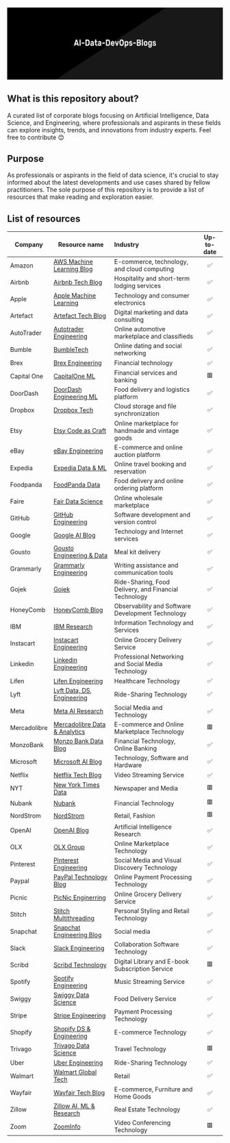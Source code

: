![](https://github.com/aaronroman/AI-Data-DevOps-Blogs/blob/main/img/header.png)

## What is this repository about?

A curated list of corporate blogs focusing on Artificial Intelligence, Data Science, and Engineering, where professionals and aspirants in these fields can explore insights, trends, and innovations from industry experts. Feel free to contribute 😊

## Purpose

As professionals or aspirants in the field of data science, it's crucial to stay informed about the latest developments and use cases shared by fellow practitioners. The sole purpose of this repository is to provide a list of resources that make reading and exploration easier.

## List of resources

| Company      | Resource name                                                | Industry                                              | Up-to-date |
| ------------ | ------------------------------------------------------------ | :---------------------------------------------------- | :--------: |
| Amazon       | [AWS Machine Learning Blog](https://aws.amazon.com/blogs/machine-learning/) | E-commerce, technology, and cloud computing           |     ✅      |
| Airbnb       | [Airbnb Tech Blog](https://medium.com/airbnb-engineering)    | Hospitality and short-term lodging services           |     ✅      |
| Apple        | [Apple Machine Learning](https://machinelearning.apple.com/) | Technology and consumer electronics                   |     ✅      |
| Artefact     | [Artefact Tech Blog](https://medium.com/artefact-engineering-and-data-science) | Digital marketing and data consulting                 |     ✅      |
| AutoTrader   | [Autotrader Engineering](https://engineering.autotrader.co.uk/) | Online automotive marketplace and classifieds         |     ✅      |
| Bumble       | [BumbleTech](https://medium.com/bumble-tech)                 | Online dating and social networking                   |     ✅      |
| Brex         | [Brex Engineering](https://medium.com/brexeng)               | Financial technology                                  |     ✅      |
| Capital One  | [CapitalOne ML](https://www.capitalone.com/tech/machine-learning/) | Financial services and banking                        |     🟥      |
| DoorDash     | [DoorDash Engineering ML](https://doordash.engineering/category/data-science-and-machine-learning/) | Food delivery and logistics platform                  |     ✅      |
| Dropbox      | [Dropbox Tech](https://dropbox.tech/)                        | Cloud storage and file synchronization                |     ✅      |
| Etsy         | [Etsy Code as Craft](https://www.etsy.com/codeascraft)       | Online marketplace for handmade and vintage goods     |     ✅      |
| eBay         | [eBay Engineering](https://tech.ebayinc.com/engineering/)    | E-commerce and online auction platform                |     ✅      |
| Expedia      | [Expedia Data & ML](https://medium.com/expedia-group-tech/data/home) | Online travel booking and reservation                 |     ✅      |
| Foodpanda    | [FoodPanda Data](https://medium.com/foodpanda-data)          | Food delivery and online ordering platform            |     ✅      |
| Faire        | [Fair Data Science](https://craft.faire.com/tagged/data-science) | Online wholesale marketplace                          |     ✅      |
| GitHub       | [GitHub Engineering](https://github.blog/category/engineering/) | Software development and version control              |     ✅      |
| Google       | [Google AI Blog](https://ai.googleblog.com/)                 | Technology and Internet services                      |     ✅      |
| Gousto       | [Gousto Engineering & Data](https://medium.com/gousto-engineering-techbrunch/tagged/data) | Meal kit delivery                                     |     ✅      |
| Grammarly    | [Grammarly Engineering](https://www.grammarly.com/blog/engineering/) | Writing assistance and communication tools            |     ✅      |
| Gojek        | [Gojek](https://www.gojek.io/blog)                           | Ride-Sharing, Food Delivery, and Financial Technology |     ✅      |
| HoneyComb    | [HoneyComb Blog](https://www.honeycomb.io/blog)              | Observability and Software Development Technology     |     ✅      |
| IBM          | [IBM Research](https://research.ibm.com/blog)                | Information Technology and Services                   |     ✅      |
| Instacart    | [Instacart Engineering](https://tech.instacart.com/)         | Online Grocery Delivery Service                       |     ✅      |
| Linkedin     | [Linkedin Engineering](https://engineering.linkedin.com/blog) | Professional Networking and Social Media Technology   |     ✅      |
| Lifen        | [Lifen Engineering](https://medium.com/lifen-engineering)    | Healthcare Technology                                 |     ✅      |
| Lyft         | [Lyft Data, DS, Engineering](https://eng.lyft.com/)          | Ride-Sharing Technology                               |     ✅      |
| Meta         | [Meta AI Research](https://ai.meta.com/)                     | Social Media and Technology                           |     ✅      |
| Mercadolibre | [Mercadolibre Data & Analytics](https://medium.com/mercadolibre-tech/data-analytics/home) | E-commerce and Online Marketplace Technology          |     🟥      |
| MonzoBank    | [Monzo Bank Data Blog](https://medium.com/data-monzo/)       | Financial Technology, Online Banking                  |     ✅      |
| Microsoft    | [Microsoft AI Blog](https://news.microsoft.com/source/topics/ai/) | Technology, Software and Hardware                     |     ✅      |
| Netflix      | [Netflix Tech Blog](https://netflixtechblog.com/)            | Video Streaming Service                               |     ✅      |
| NYT          | [New York Times Data](https://open.nytimes.com/data/home)    | Newspaper and Media                                   |     🟥      |
| Nubank       | [Nubank](https://building.nubank.com.br/)                    | Financial Technology                                  |     🟥      |
| NordStrom    | [NordStrom](https://medium.com/tech-at-nordstrom)            | Retail, Fashion                                       |     🟥      |
| OpenAI       | [OpenAI Blog](https://openai.com/blog)                       | Artificial Intelligence Research                      |     ✅      |
| OLX          | [OLX Group](https://tech.olx.com/)                           | Online Marketplace Technology                         |     ✅      |
| Pinterest    | [Pinterest Engineering](https://medium.com/pinterest-engineering) | Social Media and Visual Discovery Technology          |     ✅      |
| Paypal       | [PayPal Technology Blog](https://medium.com/paypal-tech)     | Online Payment Processing Technology                  |     ✅      |
| Picnic       | [PicNic Enginerring](https://blog.picnic.nl/)                | Online Grocery Delivery Service                       |     ✅      |
| Stitch       | [Stitch Multithreading](https://multithreaded.stitchfix.com/engineering/blog/) | Personal Styling and Retail Technology                |     ✅      |
| Snapchat     | [Snapchat Engineering Blog](https://eng.snap.com/)           | Social media                                          |     ✅      |
| Slack        | [Slack Engineering](https://slack.engineering/)              | Collaboration Software Technology                     |     ✅      |
| Scribd       | [Scribd Technology](https://tech.scribd.com/blog/)           | Digital Library and E-book Subscription Service       |     🟥      |
| Spotify      | [Spotify Engineering](https://engineering.atspotify.com/)    | Music Streaming Service                               |     ✅      |
| Swiggy       | [Swiggy Data Science](https://bytes.swiggy.com/tagged/swiggy-data-science) | Food Delivery Service                                 |     ✅      |
| Stripe       | [Stripe Engineering](https://stripe.com/blog/engineering)    | Payment Processing Technology                         |     ✅      |
| Shopify      | [Shopify DS & Engineering](https://shopify.engineering/topics/data-science-engineering) | E-commerce Technology                                 |     ✅      |
| Trivago      | [Trivago Data Science](https://tech.trivago.com/categories/data-science) | Travel Technology                                     |     🟥      |
| Uber         | [Uber Engineering](https://www.uber.com/en-ES/blog/barcelona/engineering/) | Ride-Sharing Technology                               |     ✅      |
| Walmart      | [Walmart Global Tech](https://medium.com/walmartglobaltech)  | Retail                                                |     ✅      |
| Wayfair      | [Wayfair Tech Blog](https://www.aboutwayfair.com/careers/tech-blog) | E-commerce, Furniture and Home Goods                  |     ✅      |
| Zillow       | [Zillow AI, ML & Research](https://www.zillow.com/tech/ai-ml/) | Real Estate Technology                                |     ✅      |
| Zoom         | [ZoomInfo](https://engineering.zoominfo.com/)                | Video Conferencing Technology                         |     🟥      |











